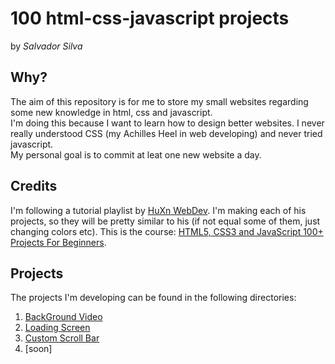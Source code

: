 # 100 html-css-javascript projects
by _Salvador Silva_

## Why?

The aim of this repository is for me to store my small websites regarding some new knowledge in html, css and javascript.  
I'm doing this because I want to learn how to design better websites. I never really understood CSS (my Achilles Heel in web developing) and never tried javascript.  
My personal goal is to commit at leat one new website a day.

## Credits

I'm following a tutorial playlist by [HuXn WebDev](https://www.youtube.com/@huxnwebdev). I'm making each of his projects, so they will be pretty similar to his (if not equal some of them, just changing colors etc).
This is the course: [HTML5, CSS3 and JavaScript 100+ Projects For Beginners](https://www.youtube.com/playlist?list=PLSDeUiTMfxW7lm7P7GZ8qtNFffHAR5d_w).

## Projects

The projects I'm developing can be found in the following directories:

001. [BackGround Video](/001_bg-video/index.html)
002. [Loading Screen](/002_loading-animation/index.html)
003. [Custom Scroll Bar](/003_scroll-bar/index.html)
004. [soon]